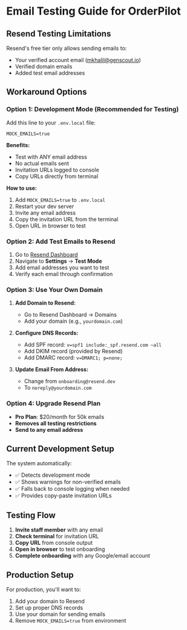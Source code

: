 # Email Testing Guide for OrderPilot

## Resend Testing Limitations

Resend's free tier only allows sending emails to:
- Your verified account email (mkhalil@genscout.io)
- Verified domain emails
- Added test email addresses

## Workaround Options

### Option 1: Development Mode (Recommended for Testing)

Add this line to your `.env.local` file:
```
MOCK_EMAILS=true
```

**Benefits:**
- Test with ANY email address
- No actual emails sent
- Invitation URLs logged to console
- Copy URLs directly from terminal

**How to use:**
1. Add `MOCK_EMAILS=true` to `.env.local`
2. Restart your dev server
3. Invite any email address
4. Copy the invitation URL from the terminal
5. Open URL in browser to test

### Option 2: Add Test Emails to Resend

1. Go to [Resend Dashboard](https://resend.com/dashboard)
2. Navigate to **Settings** → **Test Mode**
3. Add email addresses you want to test
4. Verify each email through confirmation

### Option 3: Use Your Own Domain

1. **Add Domain to Resend:**
   - Go to Resend Dashboard → Domains
   - Add your domain (e.g., `yourdomain.com`)
   
2. **Configure DNS Records:**
   - Add SPF record: `v=spf1 include:_spf.resend.com ~all`
   - Add DKIM record (provided by Resend)
   - Add DMARC record: `v=DMARC1; p=none;`

3. **Update Email From Address:**
   - Change from `onboarding@resend.dev`
   - To `noreply@yourdomain.com`

### Option 4: Upgrade Resend Plan

- **Pro Plan**: $20/month for 50k emails
- **Removes all testing restrictions**
- **Send to any email address**

## Current Development Setup

The system automatically:
- ✅ Detects development mode
- ✅ Shows warnings for non-verified emails
- ✅ Falls back to console logging when needed
- ✅ Provides copy-paste invitation URLs

## Testing Flow

1. **Invite staff member** with any email
2. **Check terminal** for invitation URL
3. **Copy URL** from console output
4. **Open in browser** to test onboarding
5. **Complete onboarding** with any Google/email account

## Production Setup

For production, you'll want to:
1. Add your domain to Resend
2. Set up proper DNS records  
3. Use your domain for sending emails
4. Remove `MOCK_EMAILS=true` from environment
